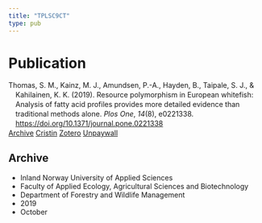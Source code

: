 ```yaml
---
title: "TPLSC9CT"
type: pub
---
```

<h1>Publication</h1>
<article id="csl-bib-container-TPLSC9CT" class="csl-bib-container">
  <div class="csl-bib-body" style="line-height: 1.35; padding-left: 1em; text-indent:-1em;">
  <div class="csl-entry">Thomas, S. M., Kainz, M. J., Amundsen, P.-A., Hayden, B., Taipale, S. J., &amp; Kahilainen, K. K. (2019). Resource polymorphism in European whitefish: Analysis of fatty acid profiles provides more detailed evidence than traditional methods alone. <i>Plos One</i>, <i>14</i>(8), e0221338. <a href="https://doi.org/10.1371/journal.pone.0221338">https://doi.org/10.1371/journal.pone.0221338</a></div>
</div>
  <div class="csl-bib-buttons">
    <a href="#taxonomy-article-TPLSC9CT" class="csl-bib-button">Archive</a>
    <a href alt="Cristin URL" class="csl-bib-button">Cristin</a>
    <a href alt="Zotero URL" class="csl-bib-button">Zotero</a>
    <a href="https://journals.plos.org/plosone/article/file?id=10.1371/journal.pone.0221338&amp;type=printable" class="csl-bib-button">Unpaywall</a>
  </div>
  <div id="csl-bib-meta-container-TPLSC9CT"></div>
</article>
<div id="csl-bib-meta-TPLSC9CT" class="csl-bib-meta">
  <article id="taxonomy-article-TPLSC9CT" class="taxonomy-article">
    <h1>Archive</h1>
    <ul>
      <li>Inland Norway University of Applied Sciences</li>
      <li>Faculty of Applied Ecology, Agricultural Sciences and Biotechnology</li>
      <li>Department of Forestry and Wildlife Management</li>
      <li>2019</li>
      <li>October</li>
    </ul>
  </article>
</div>
